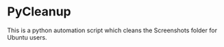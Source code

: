 # PyCleanup

This is a python automation script which cleans the Screenshots folder for Ubuntu users.
